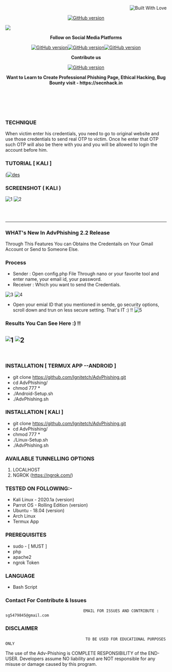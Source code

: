 <p align="right">
  <a><img title="Built With Love" src="https://forthebadge.com/images/badges/uses-html.svg" ></a>
 </p>
<p align="center">
<a href="https://github.com/Ignitetch/AdvPhishing/releases"><img title="GitHub version" src="https://img.shields.io/badge/version-2.2-blue" ></a>  
</p>
<img src="https://user-images.githubusercontent.com/55870659/92557010-185f5e80-f220-11ea-8d70-6a5208433ea6.png">
<p align="center">
  <b> Follow on Social Media Platforms </b>
</p>
<p align="center">
<a href="https://www.facebook.com/secnhack"><img title="GitHub version" src="https://img.shields.io/badge/-Facebook-blue" ></a><a href="https://www.youtube.com/channel/UCfBDWui9dSRbCmT32jf848Q"><img title="GitHub version" src="https://img.shields.io/badge/-youtube-red" ></a><a href="https://twitter.com/secnhack?lang=en"><img title="GitHub version" src="https://img.shields.io/badge/-Twitter-blue" ></a>
</p>
<p align="center">
  <b> Contribute us</b>
</p>
<p align="center">
<a href="https://www.paypal.com/paypalme2/Goyal827"><img title="GitHub version" src="https://camo.githubusercontent.com/ae8af018f80649f3d379eb23dbf59acceaffa24e/68747470733a2f2f6c69626572617061792e636f6d2f6173736574732f776964676574732f646f6e6174652e737667"></a>
</p>
<p align="center">
  <b> Want to Learn to Create Professional Phishing Page, Ethical Hacking, Bug Bounty visit - https://secnhack.in  </b>
</p>

<br>
<br>
<br>
<br>

### 


### TECHNIQUE
When victim enter his credentials, you need to go to original website and use those credentials to send real OTP to victim. Once he enter that OTP such OTP will also be there with you and you will be allowed to login the account before him.

### TUTORIAL [ KALI ]
[(![des](https://user-images.githubusercontent.com/55870659/77065337-7b7de000-69b7-11ea-915d-4dad81d2e892.png)](https://www.youtube.com/watch?v=U1nYsNLlFsw)

### SCREENSHOT ( KALI )
![1](https://user-images.githubercontent.com/55870659/92330976-02e00e00-f041-11ea-9c32-bc33d2971b06.png)
![2](https://user-images.githubusercontent.com/55870659/92331173-a8e04800-f042-11ea-8fd9-5aee83441280.png)

<br>
<br>

-----------------------------------------------------------------------------------------------------
### WHAT's New In AdvPhishing 2.2 Release 
Through This Features You can Obtains the Credentails on Your Gmail Account or Send to Someone Else.
<br>
### Process
* Sender : Open config.php File Through nano or your favorite tool and enter name, your email id, your password.
* Receiver : Which you want to send the Credentials.

![3](https://user-images.githubusercontent.com/55870659/95553917-54cbd900-09dd-11eb-97f3-d50ca49fb3d3.png)
![4](https://user-images.githubusercontent.com/55870659/95553966-690fd600-09dd-11eb-94c1-95ddc60aa687.png)

* Open your emial ID that you mentioned in sende, go security options, scroll down and trun on less secure setting. That's IT :) !!
![5](https://user-images.githubusercontent.com/55870659/95554016-77f68880-09dd-11eb-8530-fbe7a6f649e1.png)

### Results You Can See Here :) !!

![1](https://user-images.githubusercontent.com/55870659/95554077-93619380-09dd-11eb-861c-084e5b123c79.png)
![2](https://user-images.githubusercontent.com/55870659/95554085-9492c080-09dd-11eb-95c6-cfe86214b451.png)
--------------------------------------------------------------------------------------------------------------
<br>



### INSTALLATION [ TERMUX APP --ANDROID ]
* git clone https://github.com/Ignitetch/AdvPhishing.git
* cd AdvPhishing/
* chmod 777 *
* ./Android-Setup.sh
* ./AdvPhishing.sh

### INSTALLATION [ KALI ]
* git clone https://github.com/Ignitetch/AdvPhishing.git
* cd AdvPhishing/
* chmod 777 *
* ./Linux-Setup.sh
* ./AdvPhishing.sh

### AVAILABLE TUNNELLING OPTIONS
1. LOCALHOST
2. NGROK (https://ngrok.com/)
### TESTED ON FOLLOWING:-
* Kali Linux - 2020.1a (version)
* Parrot OS - Rolling Edition (version)
* Ubuntu - 18.04 (version)
* Arch Linux
* Termux App
### PREREQUISITES
* sudo - [ MUST ]
* php
* apache2
* ngrok Token
### LANGUAGE 
* Bash Script


### Contact For Contribute & Issues 

                                      EMAIL FOR ISSUES AND CONTRIBUTE : sg5479845@gmail.com

### DISCLAIMER
                                       TO BE USED FOR EDUCATIONAL PURPOSES ONLY

The use of the Adv-Phishing is COMPLETE RESPONSIBILITY of the END-USER. Developers assume NO liability and are NOT responsible for any misuse or damage caused by this program. 
